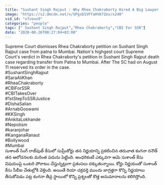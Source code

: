 ```yaml
---
title: "Sushant Singh Rajput : Why Rhea Chakraborty Hired A Big Lawyer Within A Day ? - Kangana Ranaut"
image: "https://s2.dmcdn.net/v/SPgsD1VFfaHV67Zev/x240"
vid_id: "x7voux9"
categories: "people"
tags: [" Sushant Singh Rajput","Rhea Chakraborty","CBI For SSR"]
date: "2020-08-26T08:27:04+03:00"
---
```

Supreme Court dismisses Rhea Chakraborty petition on Sushant Singh Rajput case from patna to Mumbai. Nation's highgest court Supreme Court's verdict in Rhea Chakraborty's petition in Sushant Singh Rajput death case regarding transfer from Patna to Mumbai. After The SC had on August 11 reserved its order in the case.  <br>#SushantSinghRajput  <br>#SaraAliKhan  <br>#RheaChakraborty  <br>#CBIForSSR   <br>#CBITakesOver   <br>#1stStepToSSRJustice   <br>#DishaSalian  <br>#ArnabGoswami  <br>#KKSingh  <br>#AnkitaLokhande  <br>#Nepotism  <br>#karanjohar  <br>#KanganaRanaut  <br>#Bollywood  <br>#Mumbai  <br>సుశాంత్ సింగ్ రాజ్‌పుత్ కేసులో సుప్రీంకోర్టు తన నిర్ణయాన్ని ప్రకటించిన తరువాత కంగనా రనౌత్ తన ఆలోచనలకు మరింత పదును పెట్టింది. అంధరికంటే ఎక్కువగా ఆమె సుశాంత్ కేసు విషయంపై ఒంటరి పోరాటం చేస్తున్నట్లుగా ప్రశంసలు దక్కుతున్నాయి. కోర్టు నిర్ణయంతో సుశాంత్ కేసు సీబీఐ చేతుల్లోకి వెళ్లింది. అయితే రియా చక్రవర్తి ముందు జాగ్రత్తగా కొన్ని నిర్ణయాలు తీసుకోవడం పట్ల కంగనా తీవ్ర స్థాయిలో కొన్ని ప్రశ్నలతో కొత్త అనుమానాలను కలిగిస్తోంది.
